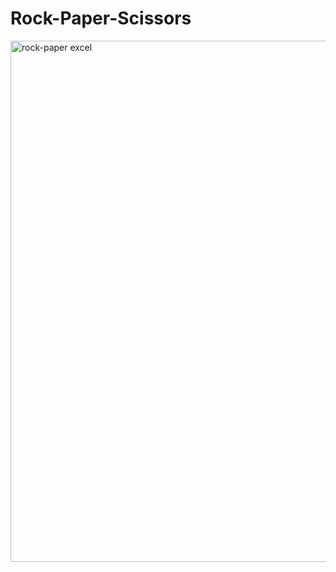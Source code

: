 # Rock-Paper-Scissors
<img width="834" alt="rock-paper excel" src="https://user-images.githubusercontent.com/67820427/88111707-b46cd200-cbae-11ea-9257-911a4bd03491.png">
